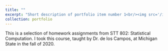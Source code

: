 ```yaml
---
title: ""
excerpt: "Short description of portfolio item number 1<br/><img src='/images/500x300.png'>"
collection: portfolio
---
```


This is a selection of homework assignments from STT 802: Statistical Computation. I took this course, taught by Dr. de los Campos, at Michigan State in the fall of 2020.


